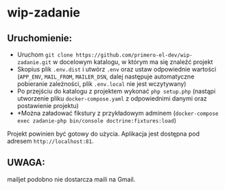 # wip-zadanie

## Uruchomienie:
- Uruchom `git clone https://github.com/primero-el-dev/wip-zadanie.git` w docelowym katalogu, w którym ma się znaleźć projekt
- Skopius plik `.env.dist` i utwórz `.env` oraz ustaw odpowiednie wartości (`APP_ENV`, `MAIL_FROM`, `MAILER_DSN`, dalej następuje automatyczne pobieranie zależności, plik `.env.local` nie jest wczytywany)
- Po przejściu do katalogu z projektem wykonać `php setup.php` (nastąpi utworzenie pliku `docker-compose.yaml` z odpowiednimi danymi oraz postawienie projektu)
- \*Można załadować fikstury z przykładowym adminem (`docker-compose exec zadanie-php bin/console doctrine:fixtures:load`)

Projekt powinien być gotowy do użycia. Aplikacja jest dostępna pod adresem `http://localhost:81`.

## UWAGA:
mailjet podobno nie dostarcza maili na Gmail.
